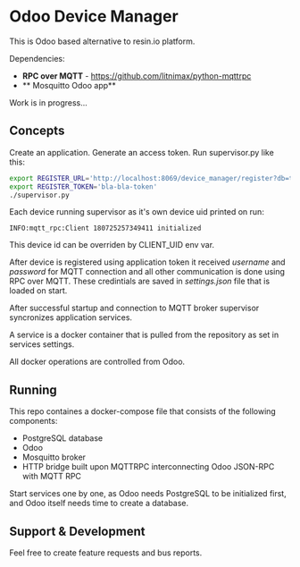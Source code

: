 # Odoo Device Manager
This is Odoo based alternative to resin.io platform. 

Dependencies:
* **RPC over MQTT** - https://github.com/litnimax/python-mqttrpc
* ** Mosquitto Odoo app**

Work is in progress...

## Concepts
Create an application. Generate an access token. Run supervisor.py like this:
```sh
export REGISTER_URL='http://localhost:8069/device_manager/register?db=test'
export REGISTER_TOKEN='bla-bla-token'
./supervisor.py
```
Each device running supervisor as it's own device uid printed on run:
```
INFO:mqtt_rpc:Client 180725257349411 initialized
```
This device id can be overriden by CLIENT_UID env var.

After device is registered using application token it received 
*username* and *password* for MQTT connection and all other communication is done
using RPC over MQTT. These credintials are saved in *settings.json* file that is 
loaded on start.

After successful startup and connection to MQTT broker supervisor syncronizes application 
services.

A service is a docker container that is pulled from the repository as set in services settings.

All docker operations are controlled from Odoo.

## Running
This repo containes a docker-compose file that consists of the following components:
* PostgreSQL database
* Odoo
* Mosquitto broker
* HTTP bridge built upon MQTTRPC interconnecting Odoo JSON-RPC with MQTT RPC

Start services one by one, as Odoo needs PostgreSQL to be initialized first, and Odoo
itself needs time to create a database. 

## Support & Development
Feel free to create feature requests and bus reports.
